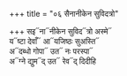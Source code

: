 +++
title = "०६ सैनानीकेन सुविदत्रो"

+++
सइ᳓ना᳓नीकेन सुविद᳓त्रो अस्मे᳓  
य᳓ष्टा देवाँ᳓ आ᳓यजिष्ठः सुअस्ति᳓  
अ᳓दब्धो गोपा᳓ उत᳓ नः परस्पा᳓  
अ᳓ग्ने द्युम᳓द् उत᳓ रेव᳓द् दिदीहि